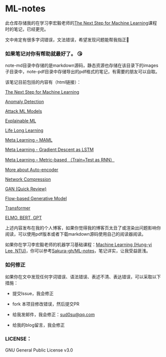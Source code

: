 # ML-notes

此仓库存储我的在学习李宏毅老师的[The Next Step for Machine Learning](https://youtube.com/playlist?list=PLJV_el3uVTsPy9oCRY30oBPNLCo89yu49)课程时的笔记，已经更完。

文中肯定有很多字词错误，文法错误，希望发现问题能帮我指正🙏

  

### **如果笔记对你有帮助就最好了。** 😘  

note-md目录中存储的是markdown源码，静态资源也存储在该目录下的images子目录中，note-pdf目录中存储导出的pdf格式的笔记，有需要的朋友可以自取。

该笔记目前包括的内容有（html链接）：

[The Next Step for Machine Learning](https://ch3nye.top/The-Next-Step-for-Machine-Learning/)

[Anomaly Detection](https://ch3nye.top/Anomaly-Detection/)

[Attack ML Models](https://ch3nye.top/Attack-and-Defense/)

[Explainable ML](https://ch3nye.top/Explainable-ML/)

[Life Long Learning](https://ch3nye.top/Life-Long-Learning/)

[Meta Learning – MAML](https://ch3nye.top/Meta-Learning-MAML/)

[Meta Learning - Gradient Descent as LSTM](https://ch3nye.top/Meta-Learning-Gradient-Descent-as-LSTM/)

[Meta Learning – Metric-based （Train+Test as RNN）](https://ch3nye.top/Meta-Learning-Metric-based/)

[More about Auto-encoder](https://ch3nye.top/More-about-Auto-Encoder/)

[Network Compression](https://ch3nye.top/Network-Compression/)

[GAN (Quick Review)](https://ch3nye.top/GAN(Quick-Review)/)

[Flow-based Generative Model](https://ch3nye.top/Flow-based-Generative-Model/)

[Transformer](https://ch3nye.top/Transformer/)

[ELMO, BERT, GPT](https://ch3nye.top/ELMO-BERT-GPT/)

上述内容发布在我的个人博客，如果你觉得我的博客页太丑了或渲染出问题影响你阅读，可以使用pdf版本或者下载markdown源码使用自己的阅读器阅读。

如果你在学习李宏毅老师的机器学习基础课程：[Machine Learning (Hung-yi Lee, NTU)](https://youtube.com/playlist?list=PLJV_el3uVTsPy9oCRY30oBPNLCo89yu49)，你可以参考[Sakura-gh/ML-notes](https://github.com/Sakura-gh/ML-notes)，笔记详实，让我受益匪浅。

 

### 如何修正

如果你在文中发现任何字词错误、语法错误、表述不清、表达错误，可以采取以下措施：

- 提交Issue，我会修正
- fork 本项目修改错误，然后提交PR
- 给我发邮件，我会修正：sud0su@qq.com

- 给我的blog留言，我会修正



### LICENSE：

GNU General Public License v3.0

  



